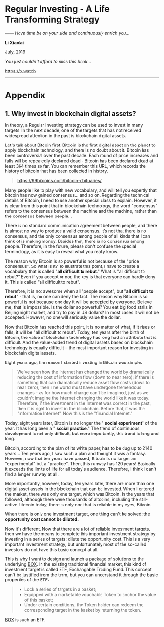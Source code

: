 # Regular Investing - A Life Transforming Strategy

*—— Have time be on your side and continuously enrich you...*

**Li Xiaolai**

July, 2019

*You just couldn't afford to miss this book...*

https://b.watch

---

# Appendix

## 1. Why invest in blockchain digital assets?

In theory, a Regular Investing strategy can be used to invest in many targets. In the next decade, one of the targets that has not received widespread attention in the past is blockchain digital assets.

Let's talk about Bitcoin first. Bitcoin is the first digital asset on the planet to apply blockchain technology, and there is no doubt about it. Bitcoin has been controversial over the past decade. Each round of price increases and falls will be repeatedly declared dead - Bitcoin has been declared dead at least 364 times so far. You can remember this URL, which records the history of bitcoin that has been collected in history.

> https://99bitcoins.com/bitcoin-obituaries/

Many people like to play with new vocabulary, and will tell you expertly that bitcoin has now gained consensus... and so on. Regarding the technical details of Bitcoin, I need to use another special class to explain. However, it is clear from this point that in blockchain technology, the word "consensus" refers to the consensus between the machine and the machine, rather than the consensus between people. .

There is no standard communication agreement between people, and there is almost no way to produce a valid consensus. It’s not that there is no consensus, and the only consensus among people of all kinds that I can think of is making money. Besides that, there is no consensus among people. Therefore, in the future, please don't confuse the special terminology, as it is easy to reveal what you really know.

The reason why Bitcoin is so powerful is not because of the "price consensus". So what is it? To illustrate this point, I have to create a vocabulary that is called "**all difficult to rebut**." What is "all difficult to rebut?" Even if you accept or nor, the key is that everyone can hardly deny it. This is called "all difficult to rebut".

Therefore, it is not awesome when all "people accept", but "**all difficult to rebut**" - that is, no one can deny the fact. The reason why Bitcoin is so powerful is not because one day it will be accepted by everyone. Believe me, that is impossible. Is the dollar so powerful? You eat big food stalls in Beijing night market, and try to pay in US dollars? In most cases it will not be accepted. However, no one will seriously value the dollar.

Now that Bitcoin has reached this point, it is no matter of what, if it rises or falls, it will be "all difficult to rebut". Today, ten years after the birth of Bitcoin, the value of blockchain technology has long had an attribute that is difficult. And the value-added trend of digital assets based on blockchain technology is equally difficult – the most important reason for investing in blockchain digital assets.

Eight years ago, the reason I started investing in Bitcoin was simple:

> We've seen how the Internet has changed the world by dramatically reducing the cost of information flow (down to near zero); if there is something that can dramatically reduce asset flow costs (down to near zero), then The world must have undergone tremendous changes - as for how much change can't be imagined, just as we couldn't imagine the Internet changing the world like it was today. Therefore, if the investment in the Internet was correct in the past, then it is right to invest in the blockchain. Before that, it was the "information Internet". Now this is the "financial Internet."

Today, eight years later, Bitcoin is no longer the " **social experiment**" of the year. It has long been a " **social practice**." The trend of continuous development is not only difficult, but more importantly, this trend is long and long.

Bitcoin, according to the plan of its white paper, has to be dug up to 2140 years... Ten years ago, I saw such a plan and thought it was a fantasy. However, now that ten years have passed, Bitcoin is no longer an "experimental" but a "practice". Then, this runway has 120 years! Basically it exceeds the limits of life for all today's audience. Therefore, I think I can't find a longer runway at all.

More importantly, however, today, ten years later, there are more than one digital asset assets in the blockchain that can be invested. When I entered the market, there was only one target, which was Bitcoin. In the years that followed, although there were thousands of altcoins, including the still-active Litecoin today, there is only one that is reliable in my eyes, Bitcoin.

When there is only one investment target, one thing can't be solved: the **opportunity cost cannot be diluted.**

Now it's different. Now that there are a lot of reliable investment targets, then we have the means to complete this important investment strategy by investing in a series of targets: dilute the opportunity cost. This is a very important investment strategy, but unfortunately most of the so-called investors do not have this basic concept at all.

This is why I want to design and launch a package of solutions to the underlying [BOX](https://b.watch). In the existing traditional financial market, this kind of investment target is called ETF, Exchangable Trading Fund. This concept can't be justified from the term, but you can understand it through the basic properties of the ETF:

> - Lock a series of targets in a basket;
> - Equipped with a marketable vouchable Token to anchor the value of this basket;
> - Under certain conditions, the Token holder can redeem the corresponding target in the basket by returning the token.

[BOX](https://b.watch) is such an ETF.
